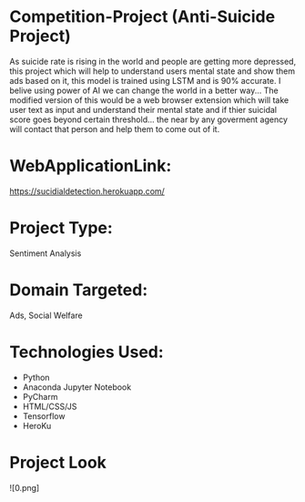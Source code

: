 # Competition-Project (Anti-Suicide Project)

As suicide rate is rising in the world and people are getting more depressed, this project which will help to understand users mental state and show them ads based on it, this model is trained using LSTM and is 90% accurate. I belive using power of AI we can change the world in a better way... The modified version of this would be a web browser extension which will take user text as input and understand their mental state and if thier suicidal score goes beyond certain threshold... the near by any goverment agency will contact that person and help them to come out of it.


# WebApplicationLink:

https://sucidialdetection.herokuapp.com/

# Project Type:
Sentiment Analysis

# Domain Targeted:
Ads, Social Welfare

# Technologies Used:
- Python
- Anaconda Jupyter Notebook
- PyCharm
- HTML/CSS/JS
- Tensorflow
- HeroKu

# Project Look

![0.png]
